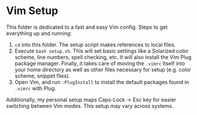 # Vim Setup
This folder is dedicated to a fast and easy Vim config. Steps to get everything up and running:

1. `cd` into this folder. The setup script makes references to local files.
2. Execute `bash setup.sh`. This will set basic settings like a Solarized color scheme, line numbers, spell checking, etc. It will also install the Vim Plug package manager. Finally, it takes care of moving the `.vimrc` itself into your home directory as well as other files necessary for setup (e.g. color scheme, snippet files).
3. Open Vim, and run `:PlugInstall` to install the default packages found in `.vimrc` with Plug. 

Additionally, my personal setup maps Caps-Lock -> Esc key for easier switching between Vim modes. This setup may vary across systems.
